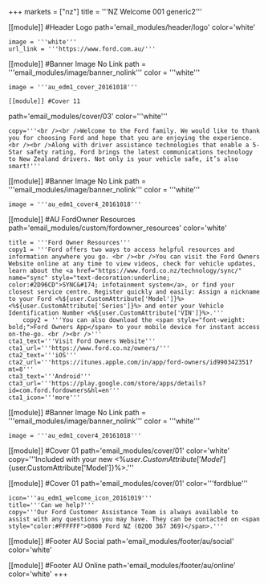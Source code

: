+++
markets = ["nz"]
title = '''NZ Welcome 001 generic2'''

[[module]] #Header Logo
path='email_modules/header/logo'
color='white'

	image = '''white'''
	url_link = '''https://www.ford.com.au/'''


[[module]] #Banner Image No Link
path = '''email_modules/image/banner_nolink'''
color = '''white'''

	image = '''au_edm1_cover_20161018'''

	[[module]] #Cover 11
path='email_modules/cover/03'
color='''white'''

	copy='''<br /><br />Welcome to the Ford family. We would like to thank you for choosing Ford and hope that you are enjoying the experience.<br /><br />Along with driver assistance technologies that enable a 5-Star safety rating, Ford brings the latest communications technology to New Zealand drivers. Not only is your vehicle safe, it’s also smart!'''



 [[module]] #Banner Image No Link
path = '''email_modules/image/banner_nolink'''
color = '''white'''

	image = '''au_edm1_cover4_20161018'''


[[module]] #AU FordOwner Resources
path='email_modules/custom/fordowner_resources'
color='white'

	title = '''Ford Owner Resources'''
	copy1 = '''Ford offers two ways to access helpful resources and information anywhere you go. <br /><br />You can visit the Ford Owners Website online at any time to view videos, check for vehicle updates, learn about the <a href="https://www.ford.co.nz/technology/sync/" name="sync" style="text-decoration:underline; color:#2D96CD">SYNC&#174; infotainment system</a>, or find your closest service centre. Register quickly and easily: Assign a nickname to your Ford <%${user.CustomAttribute['Model']}%> <%${user.CustomAttribute['Series']}%> and enter your Vehicle Identification Number <%${user.CustomAttribute['VIN']}%>.'''
		copy2 = '''You can also download the <span style="font-weight: bold;">Ford Owners App</span> to your mobile device for instant access on-the-go. <br /><br />'''
	cta1_text='''Visit Ford Owners Website'''
	cta1_url='''https://www.ford.co.nz/owners/'''
	cta2_text='''iOS'''
	cta2_url='''https://itunes.apple.com/in/app/ford-owners/id990342351?mt=8'''
	cta3_text='''Android'''
	cta3_url='''https://play.google.com/store/apps/details?id=com.ford.fordowners&hl=en'''
	cta1_icon='''more'''

[[module]] #Banner Image No Link
path = '''email_modules/image/banner_nolink'''
color = '''white'''

	image = '''au_edm1_cover4_20161018'''

[[module]] #Cover 01 
path='email_modules/cover/01'
color='white'
	copy='''Included with your new <%${user.CustomAttribute['Model']}%> is a 3 year/100,000km Warranty, 3 Year Roadside Assistance along with a 20,000km/12 Month Service intervals (whichever occurs first).<br /><br /> Within the next two months you will also receive from us an email to remind you to book in a Peace of Mind checkup. This complimentary check will ensure that you are happy with how your vehicle is running. It also provides the opportunity discuss any questions or concerns you may have around your new <%${user.CustomAttribute['Model']}%>.'''
 

[[module]] #Cover 01
path='email_modules/cover/01'
color='''fordblue'''

	icon='''au_edm1_welcome_icon_20161019'''
	title='''Can we help?'''
	copy='''Our Ford Customer Assistance Team is always available to assist with any questions you may have. They can be contacted on <span style="color:#FFFFFF">0800 Ford NZ (0200 367 369)</span>.'''


[[module]] #Footer AU Social
path='email_modules/footer/au/social'
color='white'


[[module]] #Footer AU Online
path='email_modules/footer/au/online'
color='white'
+++
